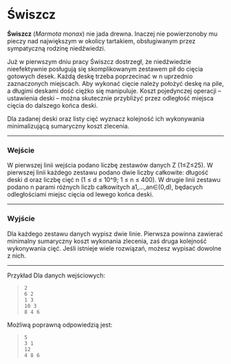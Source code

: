 # Świszcz

**Świszcz** (*Marmota monax*) nie jada drewna. Inaczej nie powierzonoby mu pieczy nad największym w okolicy tartakiem, obsługiwanym przez sympatyczną rodzinę niedźwiedzi.

Już w pierwszym dniu pracy Świszcz dostrzegł, że niedźwiedzie nieefektywnie posługują się skomplikowanym zestawem pił do cięcia gotowych desek. Każdą deskę trzeba poprzecinać w n uprzednio zaznaczonych miejscach. Aby wykonać cięcie należy położyć deskę na pile, a długimi deskami dość ciężko się manipuluje. Koszt pojedynczej operacji – ustawienia deski – można skutecznie przybliżyć przez odległość miejsca cięcia do dalszego końca deski.

Dla zadanej deski oraz listy cięć wyznacz kolejność ich wykonywania minimalizującą sumaryczny koszt zlecenia.

---

### Wejście
W pierwszej linii wejścia podano liczbę zestawów danych Z (1≤Z≤25). W pierwszej linii każdego zestawu podano dwie liczby całkowite: długość deski d oraz liczbę cięć n (1 ≤ d ≤ 10^9; 1 ≤ n ≤ 400). W drugie linii zestawu podano n parami różnych liczb całkowitych a1,…,an∈(0,d), będacych odległościami miejsc cięcia od lewego końca deski.

---

### Wyjście
Dla każdego zestawu danych wypisz dwie linie. Pierwsza powinna zawierać minimalny sumaryczny koszt wykonania zlecenia, zaś druga kolejność wykonywania cięć. Jeśli istnieje wiele rozwiązań, możesz wypisać dowolne z nich.

---

Przykład
Dla danych wejściowych:

> `2` <br>
  `6 2` <br>
  `1 3` <br>
  `10 3` <br>
  `8 4 6`
  
Możliwą poprawną odpowiedzią jest:

> `5` <br>
  `3 1` <br>
  `12` <br>
  `4 8 6`